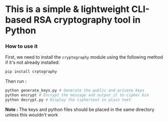 # This is a simple & lightweight CLI-based RSA cryptography tool in Python
### **How to use it**

First, we need to install the `cryptography` module using the following method if it's not already installed:

```bash
pip install crptography
```

Then run :

```bash
python generate_keys.py # Generate the public and private keys
python encrypt # Encrypt the message and output it to cipher.bin
python decrypt.py # Display the ciphertext in plain text
```

**Note :** The keys and python files should be placed in the same directory unless this wouldn't work 

